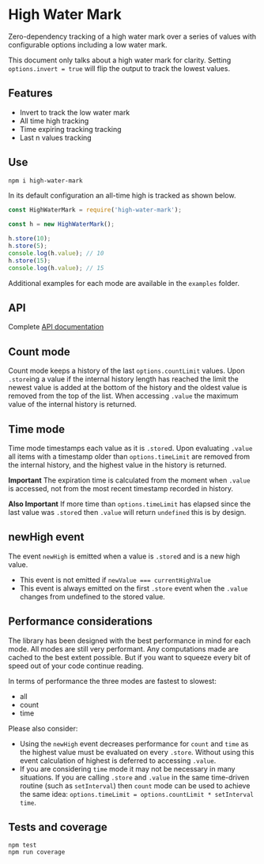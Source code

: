 # High Water Mark
Zero-dependency tracking of a high water mark over a series of values with configurable options including a low water mark.

This document only talks about a high water mark for clarity. Setting `options.invert = true` will flip the output to track the lowest values.

## Features
- Invert to track the low water mark
- All time high tracking
- Time expiring tracking tracking
- Last n values tracking

## Use
```bash
npm i high-water-mark
```
In its default configuration an all-time high is tracked as shown below.
```javascript
const HighWaterMark = require('high-water-mark');

const h = new HighWaterMark();

h.store(10);
h.store(5);
console.log(h.value); // 10
h.store(15);
console.log(h.value); // 15
```
Additional examples for each mode are available in the `examples` folder.

## API
Complete [API documentation](API.md)

## Count mode
Count mode keeps a history of the last `options.countLimit` values. Upon `.store`ing a value if the internal history length has reached the limit the newest value is added at the bottom of the history and the oldest value is removed from the top of the list.
When accessing `.value` the maximum value of the internal history is returned.

## Time mode
Time mode timestamps each value as it is `.store`d. Upon evaluating `.value` all items with a timestamp older than `options.timeLimit` are removed from the internal history, and the highest value in the history is returned.

**Important** The expiration time is calculated from the moment when `.value` is accessed, not from the most recent timestamp recorded in history.

**Also Important** If more time than `options.timeLimit` has elapsed since the last value was `.store`d then `.value` will return `undefined` this is by design.

## newHigh event
The event `newHigh` is emitted when a value is `.store`d and is a new high value.
- This event is not emitted if `newValue === currentHighValue`
- This event is always emitted on the first `.store` event when the `.value` changes from undefined to the stored value.

## Performance considerations
The library has been designed with the best performance in mind for each mode. All modes are still very performant. Any computations made are cached to the best extent possible. But if you want to squeeze every bit of speed out of your code continue reading.

In terms of performance the three modes are fastest to slowest:
- all
- count
- time

Please also consider:
- Using the `newHigh` event decreases performance for `count` and `time` as the highest value must be evaluated on every `.store`. Without using this event calculation of highest is deferred to accessing `.value`.
- If you are considering `time` mode it may not be necessary in many situations. If you are calling `.store` and `.value` in the same time-driven routine (such as `setInterval`) then `count` mode can be used to achieve the same idea: `options.timeLimit = options.countLimit * setInterval time`.

## Tests and coverage
```
npm test
npm run coverage
```